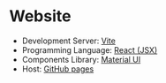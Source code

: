 # Website

* Development Server: [Vite](https://vitejs.dev/)
* Programming Language: [React (JSX)](https://react.dev/)
* Components Library: [Material UI](https://mui.com/)
* Host: [GitHub pages](https://docs.github.com/pages)
